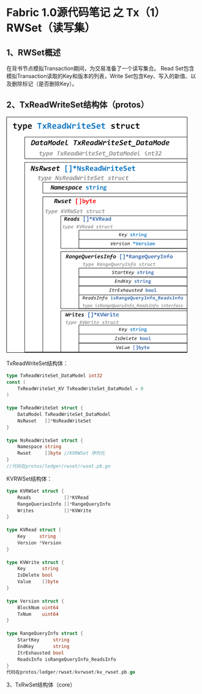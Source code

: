 # Fabric 1.0源代码笔记 之 Tx（1）RWSet（读写集）

## 1、RWSet概述

在背书节点模拟Transaction期间，为交易准备了一个读写集合。
Read Set包含模拟Transaction读取的Key和版本的列表，Write Set包含Key、写入的新值、以及删除标记（是否删除Key）。

## 2、TxReadWriteSet结构体（protos）

![](TxReadWriteSet.png)

TxReadWriteSet结构体：

```go
type TxReadWriteSet_DataModel int32
const (
	TxReadWriteSet_KV TxReadWriteSet_DataModel = 0
)

type TxReadWriteSet struct {
	DataModel TxReadWriteSet_DataModel
	NsRwset   []*NsReadWriteSet
}

type NsReadWriteSet struct {
	Namespace string
	Rwset     []byte //KVRWSet 序列化
}
//代码在protos/ledger/rwset/rwset.pb.go
```

KVRWSet结构体：

```go
type KVRWSet struct {
	Reads            []*KVRead
	RangeQueriesInfo []*RangeQueryInfo
	Writes           []*KVWrite
}

type KVRead struct {
	Key     string
	Version *Version
}

type KVWrite struct {
	Key      string
	IsDelete bool
	Value    []byte
}

type Version struct {
	BlockNum uint64
	TxNum    uint64
}

type RangeQueryInfo struct {
	StartKey     string
	EndKey       string
	ItrExhausted bool
	ReadsInfo isRangeQueryInfo_ReadsInfo
}
代码在protos/ledger/rwset/kvrwset/kv_rwset.pb.go
```

3、TxRwSet结构体（core）



